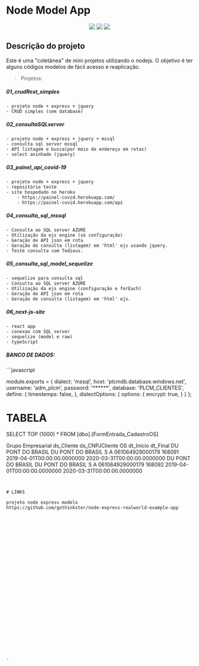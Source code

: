 <h1>Node Model App</h1> 

<p align="center">
	<img src="https://img.shields.io/static/v1?label=JavaScript&message=EXPRESS&color=red&style=for-the-badge&logo=JAVASCRIPT"/>
	<img src="https://img.shields.io/static/v1?label=JavaScript&message=NODE&color=red&style=for-the-badge&logo=JAVASCRIPT"/>
	<img src="http://img.shields.io/static/v1?label=STATUS&message=PROJETO%20MODELO&color=green&style=for-the-badge"/>
</p>


## Descrição do projeto 

<p align="justify">
  Este é uma "coletânea" de mini projetos utilizando o nodejs. O objetivo é ter alguns códigos modelos de fácil acesso e reaplicação.
</p>

> Projetos:

<h5> 01_crudRest_simples </h5>

	- projeto node + express + jquery
	- CRUD simples (sem database)

<h5> 02_consultaSQLserver</h5>

	- projeto node + express + jquery + mssql
	- consulta sql server mssql
	- API listagem e busca(por meio de endereço em rotas)
	- select aninhado (jquery)

<h5>03_painel_api_covid-19</h5>

	- projeto node + express + jquery
	- repositório teste
	- site hospedado no heroku 
		- https://painel-covid.herokuapp.com/
		- https://painel-covid.herokuapp.com/api

<h5>04_consulta_sql_mssql</h5>

	- Consulta ao SQL server AZURE
	- Utilização da ejs engine (só configuração)
	- Geração de API json em rota
	- Geração de consulta (listagem) em 'html' ejs usando jquery. 
	- Teste consulta com Tedious.
	
<h5>05_consulta_sql_model_sequelize</h5>

	- sequelize para consulta sql
	- Consulta ao SQL server AZURE
	- Utilização da ejs engine (configuração e forEach)
	- Geração de API json em rota
	- Geração de consulta (listagem) em 'html' ejs.
	
	
<h5>06_next-js-site</h5>

	- react app
	- conexao com SQL server 
	- sequelize (model e raw)
	- typeScript
	

	
	
	
	
<h5>BANCO DE DADOS:</h5>
```javascript

module.exports = {
    dialect: 'mssql',
    host: 'plcmdb.database.windows.net',
    username: 'adm_plcm',
    password: '******',
    database: 'PLCM_CLIENTES',
    define: {
        timestemps: false,
    },
    dialectOptions: {
        options: {
            encrypt: true,
        }
    }
};


# TABELA 
SELECT TOP (1000) * FROM [dbo].[FormEntrada_CadastroOS]

Grupo Empresarial   ds_Cliente              ds_CNPJCliente      OS      dt_Inicio                       dt_Final
DU PONT DO BRASIL   DU PONT DO BRASIL S A   061064929000179     168091  2019-04-01T00:00:00.0000000     2020-03-31T00:00:00.0000000
DU PONT DO BRASIL   DU PONT DO BRASIL S A   061064929000179     168092  2019-04-01T00:00:00.0000000     2020-03-31T00:00:00.0000000

```


# LINKS

projeto node express modelo
https://github.com/gothinkster/node-express-realworld-example-app




























.

